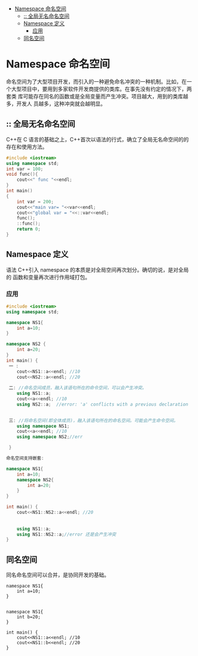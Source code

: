 <!-- TOC -->
* [Namespace 命名空间](#namespace-命名空间)
  * [:: 全局无名命名空间](#-全局无名命名空间)
  * [Namespace 定义](#namespace-定义)
    * [应用](#应用)
  * [同名空间](#同名空间)
<!-- TOC -->
# Namespace 命名空间

命名空间为了大型项目开发，而引入的一种避免命名冲突的一种机制。比如，在一
个大型项目中，要用到多家软件开发商提供的类库。在事先没有约定的情况下，两套类
库可能存在同名的函数或是全局变量而产生冲突。项目越大，用到的类库越多，开发人
员越多，这种冲突就会越明显。

## :: 全局无名命名空间

C++在 C 语言的基础之上，C++首次以语法的行式，确立了全局无名命空间的的存在和使用方法。
```c++
#include <iostream>
using namespace std;
int var = 100;
void func(){
    cout<<" func "<<endl;
}
int main()
{
    int var = 200;
    cout<<"main var= "<<var<<endl;
    cout<<"global var = "<<::var<<endl;
    func();
    ::func();
    return 0;
}
```


## Namespace 定义

语法 C++引入 namespace 的本质是对全局空间再次划分。确切的说，是对全局的
函数和变量再次进行作用域打包。


### 应用


```c++
#include <iostream>
using namespace std;

namespace NS1{
    int a=10;
}

namespace NS2 {
    int a=20;
}
int main() {
 一 :
    cout<<NS1::a<<endl; //10
    cout<<NS2::a<<endl; //20
    
 二: //命名空间成员，融入该语句所在的命令空间，可以会产生冲突。
    using NS1::a;
    cout<<a<<endl; //10
    using NS2::a;  //error: 'a' conflicts with a previous declaration
  

 三: //将命名空间(即全体成员)，融入该语句所在的命名空间。可能会产生命令空间。
    using namespace NS1;
    cout<<a<<endl; //10
    using namespace NS2;//err

 }
```

```c++
命名空间支持嵌套:

namespace NS1{
    int a=10;
    namespace NS2{
        int a=20;
    }
}

int main() {
    cout<<NS1::NS2::a<<endl; //20
    
    
    using NS1::a;
    using NS1::NS2::a;//error 还是会产生冲突
}
```


## 同名空间

同名命名空间可以合并，是协同开发的基础。

```c++a
namespace NS1{
    int a=10;
}


namespace NS1{
    int b=20;
}

int main() {    
    cout<<NS1::a<<endl; //10
    cout<<NS1::b<<endl; //20
}
```